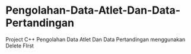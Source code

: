 # Pengolahan-Data-Atlet-Dan-Data-Pertandingan
Project C++ Pengolahan Data Atlet Dan Data Pertandingan menggunakan Delete FIrst
